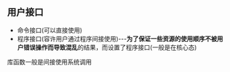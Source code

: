 ## 用户接口
- 命令接口(可以直接使用)
- 程序接口(容许用户通过程序间接使用)---**为了保证一些资源的使用顺序不被用户错误操作而导致混乱**的结果，而设置了程序接口(一般是在核心态)


库函数一般是间接使用系统调用